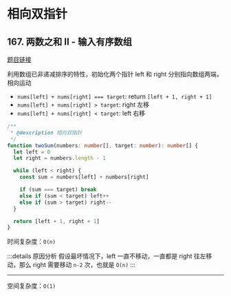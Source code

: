 # 相向双指针

## 167. 两数之和 II - 输入有序数组

[题目链接](https://leetcode.cn/problems/two-sum-ii-input-array-is-sorted/)

利用数组已非递减排序的特性，初始化两个指针 left 和 right 分别指向数组两端，相向运动

- `nums[left] + nums[right] === target`: return `[left + 1, right + 1]`
- `nums[left] + nums[right] > target`: right 左移
- `nums[left] + nums[right] < target`: left 右移

```TypeScript
/**
 * @description 相向双指针
 */
function twoSum(numbers: number[], target: number): number[] {
  let left = 0
  let right = numbers.length - 1

  while (left < right) {
    const sum = numbers[left] + numbers[right]

    if (sum === target) break
    else if (sum < target) left++
    else if (sum > target) right--
  }

  return [left + 1, right + 1]
}
```

时间复杂度：`O(n)`

:::details 原因分析
假设最坏情况下，left 一直不移动，一直都是 right 往左移动，那么 right 需要移动 `n-2` 次，也就是 `O(n)`
:::

---

空间复杂度：`O(1)`
